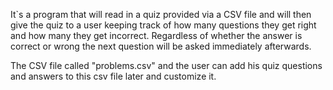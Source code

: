 


It`s a program that will read in a quiz provided via a CSV file and will then give the quiz to a user keeping track of how many questions they get right and how many they get incorrect. Regardless of whether the answer is correct or wrong the next question will be asked immediately afterwards.

The CSV file  called "problems.csv"  and the user can add his quiz questions and answers to this csv file later and customize it.
